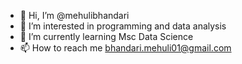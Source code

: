 - 👋 Hi, I’m @mehulibhandari
- 👀 I’m interested in programming and data analysis
- 🌱 I’m currently learning Msc Data Science
- 📫 How to reach me bhandari.mehuli01@gmail.com

<!---
mehulibhandari/mehulibhandari is a ✨ special ✨ repository because its `README.md` (this file) appears on your GitHub profile.
You can click the Preview link to take a look at your changes.
--->
